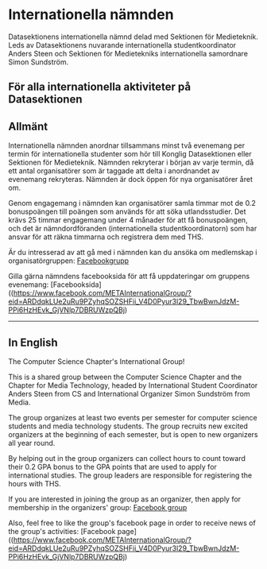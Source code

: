 # Internationella nämnden

Datasektionens internationella nämnd delad med Sektionen för Medieteknik. Leds av Datasektionens nuvarande internationella studentkoordinator Anders Steen och Sektionen för Medietekniks internationella samordnare Simon Sundström.

## För alla internationella aktiviteter på Datasektionen

## Allmänt

Internationella nämnden anordnar tillsammans minst två evenemang per termin för internationella studenter som hör till Konglig Datasektionen eller Sektionen för Medieteknik. Nämnden rekryterar i början av varje termin, då ett antal organisatörer som är taggade att delta i anordnandet av evenemang rekryteras. Nämnden är dock öppen för nya organisatörer året om.

Genom engagemang i nämnden kan organisatörer samla timmar mot de 0.2 bonuspoängen till poängen som används för att söka utlandsstudier. Det krävs 25 timmar engagemang under 4 månader för att få bonuspoängen, och det är nämndordföranden (internationella studentkoordinatorn) som har ansvar för att räkna timmarna och registrera dem med THS.

Är du intresserad av att gå med i nämnden kan du ansöka om medlemskap i organisatörgruppen: [Facebookgrupp](https://www.facebook.com/groups/2151534464869750/)

Gilla gärna nämndens facebooksida för att få uppdateringar om gruppens evenemang: [Facebooksida]((https://www.facebook.com/METAInternationalGroup/?eid=ARDdqkLUe2uRu9PZyhqSOZSHFii_V4D0Pyur3l29_TbwBwnJdzM-PPi6HzHEvk_GjVNlp7DBRUWzpQBj)

---

## In English

The Computer Science Chapter's International Group!

This is a shared group between the Computer Science Chapter and the Chapter for Media Technology, headed by International Student Coordinator Anders Steen from CS and International Organizer Simon Sundström from Media.

The group organizes at least two events per semester for computer science students and media technology students. The group recruits new excited organizers at the beginning of each semester, but is open to new organizers all year round.

By helping out in the group organizers can collect hours to count toward their 0.2 GPA bonus to the GPA points that are used to apply for international studies. The group leaders are responsible for registering the hours with THS.

If you are interested in joining the group as an organizer, then apply for membership in the organizers' group: [Facebook group](https://www.facebook.com/groups/2151534464869750/)

Also, feel free to like the group's facebook page in order to receive news of the group's activities: [Facebook page]((https://www.facebook.com/METAInternationalGroup/?eid=ARDdqkLUe2uRu9PZyhqSOZSHFii_V4D0Pyur3l29_TbwBwnJdzM-PPi6HzHEvk_GjVNlp7DBRUWzpQBj)
